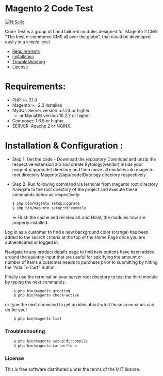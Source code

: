 # Magento 2 Code Test

[![N|Solid](https://cldup.com/dTxpPi9lDf.thumb.png)](https://nodesource.com/products/nsolid)

Code Test is a group of hand tailored modules designed for Magento 2 CMS "The best e-commerce CMS all over the globe", that could be developed easily in a simple level.

  - [Requirements][RL1]
  - [Installation][IL1]
  - [Troubleshooting][TL1]
  - [License][LL1]

# Requirements:

- PHP >= 7.1.0
- Magento >= 2.3 Installed
- MySQL Server version 5.7.23 or higher
    -  or MariaDB version 10.2.7 or higher.
- Composer: 1.6.5 or higher.
- SERVER: Apache 2 or NGINX.


# Installation & Configuration :

- Step 1: Get the code - Download the repository
    Download and unzip the respective extension zip and create Bytology(vendor) inside your magento/app/code/ directory and then move all modules into magento root directory Magento2/app/code/Bytology directory respectively.

- Step 2: Run following command via terminal from magento root directory
    Navigate to the root directory of the project and execute these commands below as respectively:
    ```sh
    $ php bin/magento setup:upgrade
    $ php bin/magento setup:di:compile
    ```
    => Flush the cache and reindex all.
    and Hola!, the modules now are properly installed.

Log in as a customer to find a new background color (orange) has been added to the search criteria at the top of the Home Page once you are authenticated or logged in.

Navigate to any product details page to find new buttons have been added around the qauntity input that are useful for spicifying the amount or number of items a customer needs to purchase prior to submitting by hitting the "Add To Cart" Button. 

Finally use the terminal on your server root directory to test the third module by typing the next commands:
```sh
    $ php bin/magento greeting
    $ php bin/magento check-active
```
or type the next command to get an idea about what those commands can do for you!
```sh
    $ php bin/magento list
```

### Troubleshooting
```sh
    $ php bin/magento setup:di:compile
    $ php bin/magento cache:flush
```

### License

This is free software distributed under the terms of the MIT license.

[//]: # (These are reference links used in the body of this note and get stripped out when the markdown processor does its job. There is no need to format nicely because it shouldn't be seen. Thanks SO - http://stackoverflow.com/questions/4823468/store-comments-in-markdown-syntax)


   [RL1]: <https://github.com/ahmedgodabytology/PinPoint-2#Requirements>
   [IL1]: <https://github.com/ahmedgodabytology/PinPoint-2#Installation>
   [TL1]: <https://github.com/ahmedgodabytology/PinPoint-2#Troubleshooting>
   [LL1]: <https://github.com/ahmedgodabytology/PinPoint-2#License>
   [LMDL1]: <https://github.com/ahmedgodabytology/PinPoint-2/blob/master/LICENSE.md>
